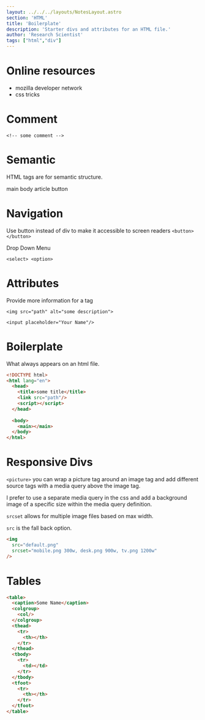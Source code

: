 ```yaml
---
layout: ../../../layouts/NotesLayout.astro
section: 'HTML'
title: 'Boilerplate'
description: 'Starter divs and attributes for an HTML file.'
author: 'Research Scientist'
tags: ["html","div"]
---
```


# Online resources

- mozilla developer network
- css tricks

# Comment

`<!-- some comment -->`

# Semantic

HTML tags are for semantic structure.

main
body
article
button

# Navigation

Use button instead of div to make it accessible to screen readers
`<button></button>`

Drop Down Menu
```
<select> <option>
```

# Attributes

Provide more information for a tag

`<img src="path" alt="some description">`

`<input placeholder="Your Name"/>`

# Boilerplate

What always appears on an html file.

```html
<!DOCTYPE html>
<html lang="en">
  <head>
    <title>some title</title>
    <link src="path"/>
    <script></script>
  </head>
  
  <body>
    <main></main>
  </body>
</html>
```

# Responsive Divs

`<picture>` you can wrap a picture tag around an image tag and add different source tags with a media query above the image tag.

I prefer to use a separate media query in the css and add a background image of a specific size within the media query definition.

`srcset` allows for multiple image files based on max width.

`src` is the fall back option.

```html
<img
  src="default.png" 
  srcset="mobile.png 300w, desk.png 900w, tv.png 1200w"
/>
```

# Tables

```html
<table>
  <caption>Some Name</caption>
  <colgroup>
    <col/>
  </colgroup>
  <thead>
    <tr>
      <th></th>
    </tr>
  </thead>
  <tbody>
    <tr>
      <td></td>
    </tr>
  </tbody>
  <tfoot>
    <tr>
      <th></th>
    </tr>
  </tfoot>
</table>
```

